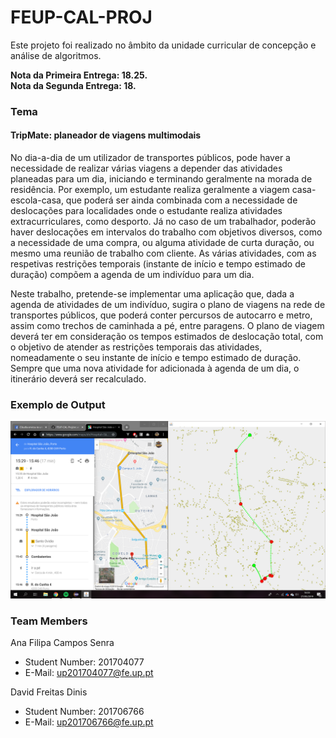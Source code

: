 # FEUP-CAL-PROJ
   Este projeto foi realizado no âmbito da unidade curricular de concepção e análise de algoritmos.  
   
**Nota da Primeira Entrega: 18.25.**  
**Nota da Segunda Entrega: 18.**

### Tema

#### TripMate: planeador de viagens multimodais 
   No dia-a-dia de um utilizador de transportes públicos, pode haver a necessidade de realizar várias viagens a depender das atividades planeadas para um dia, iniciando e terminando geralmente na morada de residência. Por exemplo, um estudante realiza geralmente a viagem casa-escola-casa, que poderá ser ainda combinada com a necessidade de deslocações para localidades onde o estudante realiza atividades  extracurriculares, como desporto. Já no caso de um trabalhador, poderão haver deslocações em intervalos do trabalho com objetivos diversos, como a necessidade de uma compra, ou alguma atividade de curta duração, ou mesmo uma reunião de trabalho com cliente. As várias atividades, com as respetivas restrições temporais (instante de início e tempo estimado de duração) compõem a agenda de um indivíduo para um dia.   
   
   Neste trabalho, pretende-se implementar uma aplicação que, dada a agenda de atividades de um indivíduo, sugira o plano de viagens na rede de transportes públicos, que poderá conter percursos de autocarro e metro, assim como trechos de caminhada a pé, entre paragens. O plano de viagem deverá ter em consideração os tempos estimados de deslocação total, com o objetivo de atender as restrições temporais das atividades, nomeadamente o seu instante de início e tempo estimado de duração. Sempre que uma nova atividade for adicionada à agenda de um dia, o itinerário deverá ser recalculado. 

### Exemplo de Output

![](images/example_output.png)
    
### Team Members
Ana Filipa Campos Senra
* Student Number: 201704077
* E-Mail: up201704077@fe.up.pt

David Freitas Dinis
* Student Number: 201706766
* E-Mail: up201706766@fe.up.pt

